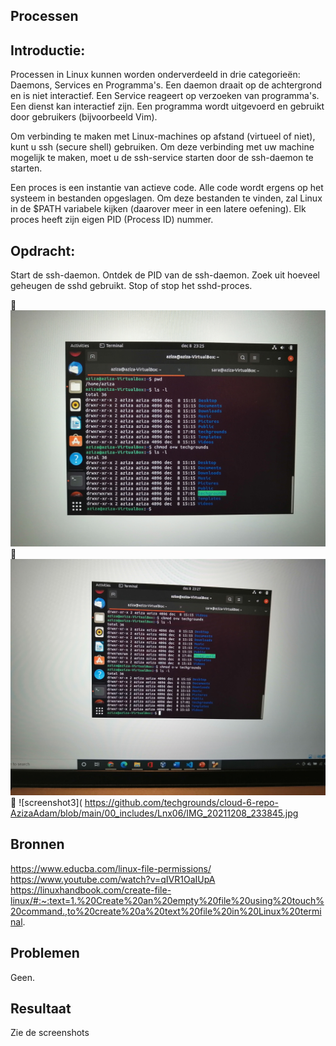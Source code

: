 ## Processen

## Introductie:
Processen in Linux kunnen worden onderverdeeld in drie categorieën: Daemons, Services en Programma's. Een daemon draait op de achtergrond en is niet interactief. Een Service reageert op verzoeken van programma's. Een dienst kan interactief zijn. Een programma wordt uitgevoerd en gebruikt door gebruikers (bijvoorbeeld Vim).

Om verbinding te maken met Linux-machines op afstand (virtueel of niet), kunt u ssh (secure shell) gebruiken. Om deze verbinding met uw machine mogelijk te maken, moet u de ssh-service starten door de ssh-daemon te starten.

Een proces is een instantie van actieve code. Alle code wordt ergens op het systeem in bestanden opgeslagen. Om deze bestanden te vinden, zal Linux in de $PATH variabele kijken (daarover meer in een latere oefening). Elk proces heeft zijn eigen PID (Process ID) nummer.

## Opdracht:
Start de ssh-daemon.
Ontdek de PID van de ssh-daemon.
Zoek uit hoeveel geheugen de sshd gebruikt.
Stop of stop het sshd-proces.


	![screenshot1]( https://github.com/techgrounds/cloud-6-repo-AzizaAdam/blob/main/00_includes/Lnx06/IMG_20211208_232553.jpg)
	![screenshot2]( https://github.com/techgrounds/cloud-6-repo-AzizaAdam/blob/main/00_includes/Lnx06/IMG_20211208_232724.jpg)
	![screenshot3]( https://github.com/techgrounds/cloud-6-repo-AzizaAdam/blob/main/00_includes/Lnx06/IMG_20211208_233845.jpg


## Bronnen
https://www.educba.com/linux-file-permissions/
https://www.youtube.com/watch?v=qIVR1OaIUpA
https://linuxhandbook.com/create-file-linux/#:~:text=1.%20Create%20an%20empty%20file%20using%20touch%20command.,to%20create%20a%20text%20file%20in%20Linux%20terminal.

## Problemen
Geen.

## Resultaat
Zie de screenshots

